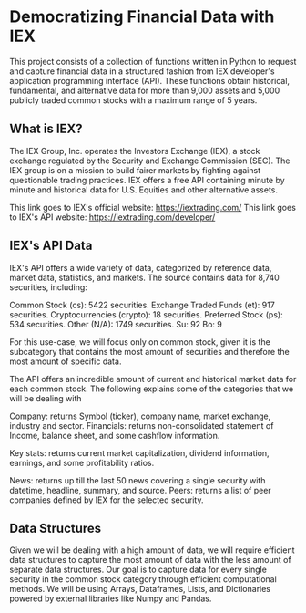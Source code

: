 # Democratizing Financial Data with IEX
This project consists of a collection of functions written in Python to request and capture financial data in a structured fashion from IEX developer's application programming interface (API). These functions obtain historical, fundamental, and alternative data for more than 9,000 assets and 5,000 publicly traded common stocks with a maximum range of 5 years.

## What is IEX?
The IEX Group, Inc. operates the Investors Exchange (IEX), a stock exchange regulated by the Security and Exchange Commission (SEC). The IEX group is on a mission to build fairer markets by fighting against questionable trading practices. IEX offers a free API containing minute by minute and historical data for U.S. Equities and other alternative assets. 

This link goes to IEX's official website: https://iextrading.com/
This link goes to IEX's API website: https://iextrading.com/developer/

## IEX's API Data
IEX's API offers a wide variety of data, categorized by reference data, market data, statistics, and markets. The source contains data for 8,740 securities, including:

Common Stock (cs): 5422 securities.
Exchange Traded Funds (et): 917 securities.
Cryptocurrencies (crypto): 18 securities.
Preferred Stock (ps): 534 securities.
Other (N/A): 1749 securities.
Su: 92
Bo: 9

For this use-case, we will focus only on common stock, given it is the subcategory that contains the most amount of securities and therefore the most amount of specific data. 

The API offers an incredible amount of current and historical market data for each common stock. The following explains some of the categories that we will be dealing with 

Company: returns Symbol (ticker), company name, market exchange, industry and sector.
Financials: returns non-consolidated statement of Income, balance sheet, and some cashflow information.

Key stats: returns current market capitalization, dividend information, earnings, and some profitability ratios. 

News: returns up till the last 50 news covering a single security with datetime, headline, summary, and source. 
Peers: returns a list of peer companies defined by IEX for the selected security. 

## Data Structures
Given we will be dealing with a high amount of data, we will require efficient data structures to capture the most amount of data with the less amount of separate data structures. Our goal is to capture data for every single security in the common stock category through efficient computational methods. We will be using Arrays, Dataframes, Lists, and Dictionaries powered by external libraries like Numpy and Pandas. 





